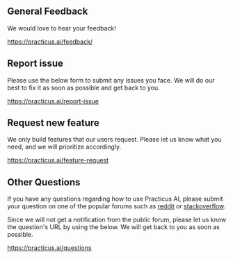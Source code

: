 ## General Feedback

We would love to hear your feedback!

<a href="https://practicus.ai/feedback/" target="_blank">https://practicus.ai/feedback/</a>

## Report issue

Please use the below form to submit any issues you face. We will do our best to fix it as soon as possible and get back to you. 

<a href="https://practicus.ai/report-issue/" target="_blank">https://practicus.ai/report-issue</a>

## Request new feature

We only build features that our users request. Please let us know what you need, and we will prioritize accordingly. 

<a href="https://practicus.ai/feature-request/" target="_blank">https://practicus.ai/feature-request</a>

## Other Questions 

If you have any questions regarding how to use Practicus AI, please submit your question on one of the popular forums 
such as <a href="https://reddit.com/" target="_blank">reddit</a> 
or <a href="https://stackoverflow.com/questions/ask" target="_blank">stackoverflow</a>. 

Since we will not get a notification from the public forum, please let us know the question's URL by using the below.
We will get back to you as soon as possible.

<a href="https://practicus.ai/questions/" target="_blank">https://practicus.ai/questions</a>
